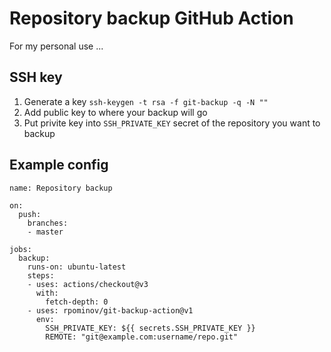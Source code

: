 # Repository backup GitHub Action

For my personal use ...

## SSH key

1. Generate a key `ssh-keygen -t rsa -f git-backup -q -N ""`
2. Add public key to where your backup will go
3. Put privite key into `SSH_PRIVATE_KEY` secret of the repository you want to backup

## Example config

```
name: Repository backup

on:
  push:
    branches:
    - master

jobs:
  backup:
    runs-on: ubuntu-latest
    steps:
    - uses: actions/checkout@v3
      with:
        fetch-depth: 0
    - uses: rpominov/git-backup-action@v1
      env:
        SSH_PRIVATE_KEY: ${{ secrets.SSH_PRIVATE_KEY }}
        REMOTE: "git@example.com:username/repo.git"
```
